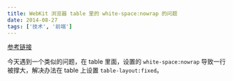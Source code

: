 ```yaml
---
title: WebKit 浏览器 table 里的 white-space:nowrap 的问题
date: 2014-08-27
tags: ['技术', '前端']
---
```


[参考链接](http://www.w3help.org/zh-cn/causes/RT5004)

今天遇到一个类似的问题，在 table 里面，设置的 `white-space:nowrap` 导致一行被撑大，解决办法在 table 上设置 `table-layout:fixed`。
